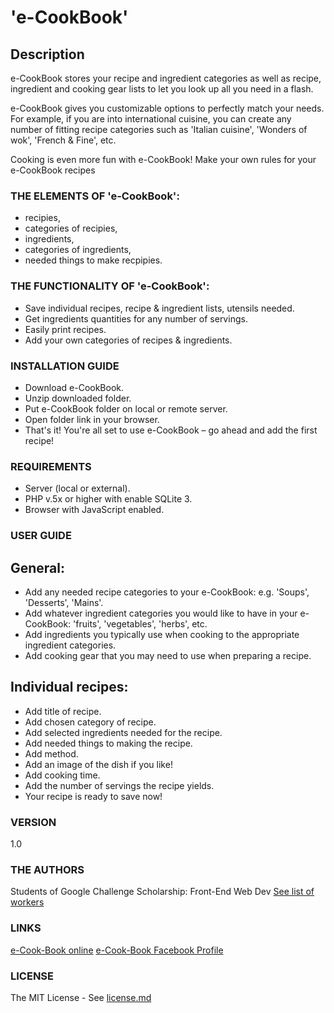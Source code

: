 # 'e-CookBook'

## Description

e-CookBook stores your recipe and ingredient categories as well as recipe, ingredient and cooking gear lists to let you look up all you need in a flash.

e-CookBook gives you customizable options to perfectly match your needs.
For example, if you are into international cuisine, you can create any number of fitting recipe categories such as 'Italian cuisine', 'Wonders of wok', 'French & Fine', etc.

Cooking is even more fun with e-CookBook!
Make your own rules for your e-CookBook recipes

### THE ELEMENTS OF 'e-CookBook':

- recipies,
- categories of recipies,
- ingredients,
- categories of ingredients,
- needed things to make recpipies.

### THE FUNCTIONALITY OF 'e-CookBook':

- Save individual recipes, recipe & ingredient lists, utensils needed.
- Get ingredients quantities for any number of servings.
- Easily print recipes.
- Add your own categories of recipes & ingredients.

### INSTALLATION GUIDE

- Download e-CookBook.
- Unzip downloaded folder.
- Put e-CookBook folder on local or remote server.
- Open folder link in your browser.
- That's it! You're all set to use e-CookBook – go ahead and add the first recipe!

### REQUIREMENTS

 - Server (local or external).
 - PHP v.5x or higher with enable SQLite 3.
 - Browser with JavaScript enabled.
 
### USER GUIDE

## General:

 - Add any needed recipe categories to your e-CookBook: e.g. 'Soups', 'Desserts', 'Mains'.
 - Add whatever ingredient categories you would like to have in your e-CookBook: 'fruits', 'vegetables', 'herbs', etc.
 - Add ingredients you typically use when cooking to the appropriate ingredient categories.
 - Add cooking gear that you may need to use when preparing a recipe.

## Individual recipes:

 - Add title of recipe.
 - Add chosen category of recipe.
 - Add selected ingredients needed for the recipe.
 - Add needed things to making the recipe.
 - Add method.
 - Add an image of the dish if you like!
 - Add cooking time.
 - Add the number of servings the recipe yields.
 - Your recipe is ready to save now!

### VERSION

1.0

### THE AUTHORS

Students of Google Challenge Scholarship: Front-End Web Dev
[See list of workers](https://github.com/hajczek/e-Cook-Book/blob/master/List-of-workers.md)

### LINKS

[e-Cook-Book online](http://e-cookbook.online/)
[e-Cook-Book Facebook Profile](https://www.facebook.com/eCookBookProject/)

### LICENSE

The MIT License - See [license.md](https://github.com/hajczek/e-Cook-Book/blob/master/license/license.md)


